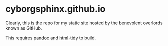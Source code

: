cyborgsphinx.github.io
======================

Clearly, this is the repo for my static site hosted by the benevolent overlords known as GitHub.

This requires [pandoc](https://www.pandoc.org) and [html-tidy](http://www.html-tidy.org) to build.
